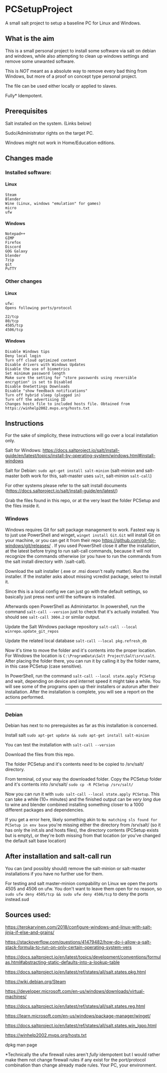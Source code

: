 # PCSetupProject
A small salt project to setup a baseline PC for Linux and Windows.

## What is the aim

This is a small personal project to install some software via salt on debian and windows, while also attempting to clean up windows settings and remove some unwanted software.

This is *NOT* meant as a absolute way to remove every bad thing from Windows, but more of a proof on concept type personal project.

The file can be used either locally or applied to slaves. 

Fully* Idempotent. 

## Prerequisites

Salt installed on the system. (Links below)

Sudo/Administrator rights on the target PC.

Windows might not work in Home/Education editions.

## Changes made

### Installed software:

#### Linux
```
Steam
Blender
Wine (Linux, windows "emulation" for games)
micro
ufw
```

#### Windows
```
Notepad++
GIMP
Firefox
Discord
GOG Galaxy
blender
7zip
git
PuTTY
```

### Other changes

#### Linux
```
ufw:
Opens following ports/protocol

22/tcp
80/tcp
4505/tcp
4506/tcp
```

#### Windows
```
Disable Windows tips
Deny local login
Turn off cloud optimized content
Disable drivers with Windows Updates
Disable the use of biometrics
Set minimum password length
Make sure the setting for "store passwords using reversible encryption" is set to Disabled
Disable OneSettings Downloads
Disable "show feedback notifications"
Turn off hybrid sleep (plugged in)
Turn off the advertising ID
Changes hosts file to included hosts file. Obtained from https://winhelp2002.mvps.org/hosts.txt 
```

## Instructions

For the sake of simplicity, these instructions will go over a local installation only.

Salt for Windows: https://docs.saltproject.io/salt/install-guide/en/latest/topics/install-by-operating-system/windows.html#install-windows

Salt for Debian: `sudo apt-get install salt-minion` (salt-minion and salt-master both work for this, salt-master uses `salt`, salt-minion `salt-call`)

For other systems please refer to the salt install documents (https://docs.saltproject.io/salt/install-guide/en/latest/)

Grab the files found in this repo, or at the very least the folder PCSetup and the files inside it.

### Windows

Windows requires Git for salt package management to work. Fastest way is to just use PowerShell and winget, `winget install Git.Git` will install Git on your machine, or you can get it from their repo https://github.com/git-for-windows/git/releases/ . If you used PowerShell close it after the installation, at the latest before trying to run salt-call commands, because it will not recognize the commands otherwise (or you have to run the commands from the salt install directory with .\salt-call).

Download the salt installer (.exe or .msi doesn't really matter). Run the installer. If the installer asks about missing vcredist package, select to install it.

Since this is a local config we can just go with the default settings, so basically just press next until the software is installed.

Afterwards open PowerShell as Administartor. In powershell, run the command `salt-call --version` just to check that it's actually installed. You should see `salt-call 3004.2` or similar output.

Update the Salt Windows package repository `salt-call --local winrepo.update_git_repos`

Update the related local database `salt-call --local pkg.refresh_db`

Now it's time to move the folder and it's contents into the proper location. For Windows the location is `C:\ProgramData\Salt Project\Salt\srv\salt`. After placing the folder there, you can run it by calling it by the folder name, in this case PCSetup (case sensitive).

In PowerShell, run the command `salt-call --local state.apply PCSetup` and wait, depending on device and internet speed it might take a while. You will see some of the programs open up their installers or autorun after their installation. After the installation is complete, you will see a report on the actions performed.

______

### Debian

Debian has next to no prerequisites as far as this installation is concerned.

Install salt `sudo apt-get update && sudo apt-get install salt-minion`

You can test the installation with `salt-call --version`

Download the files from this repo. 

The folder PCSetup and it's contents need to be copied to /srv/salt/ directory.

From terminal, cd your way the downloaded folder. Copy the PCSetup folder and it's contents into /srv/salt/ `sudo cp -R PCSetup /srv/salt/`

Now you can run it with `sudo salt-call --local state.apply PCSetup`. This can take a while (10+ minutes) and the finished output can be _very long_ due to wine and blender combined installing something closer to a 1000 different packages and dependencies.

If you get a error here, likely something akin to `No matching sls found for PCSetup in env base` you're missing either the directory from /srv/salt/ (so it has only the init.sls and hosts files), the directory contents (PCSetup exists but is empty), or they're both missing from that location (_or_ you've changed the default salt base location)

## After installation and salt-call run

You can (and possibly should) remove the salt-minion or salt-master installations if you have no further use for them.

For testing and salt master-minion compability on Linux we open the ports 4505 and 4506 on ufw. You don't want to leave them open for no reason, so `sudo ufw deny 4505/tcp && sudo ufw deny 4506/tcp` to deny the ports instead.sud


## Sources used:

https://terokarvinen.com/2018/configure-windows-and-linux-with-salt-jinja-if-else-and-grains/

https://stackoverflow.com/questions/41479482/how-do-i-allow-a-salt-stack-formula-to-run-on-only-certain-operating-system-vers

https://docs.saltproject.io/en/latest/topics/development/conventions/formulas.html#abstracting-static-defaults-into-a-lookup-table

https://docs.saltproject.io/en/latest/ref/states/all/salt.states.pkg.html

https://wiki.debian.org/Steam

https://developer.microsoft.com/en-us/windows/downloads/virtual-machines/

https://docs.saltproject.io/en/latest/ref/states/all/salt.states.reg.html

https://learn.microsoft.com/en-us/windows/package-manager/winget/

https://docs.saltproject.io/en/latest/ref/states/all/salt.states.win_lgpo.html

https://winhelp2002.mvps.org/hosts.txt

dpkg man page


*Technically the ufw firewall rules aren't _fully_ idempotent but I would rather make them not change firewall rules if any exist for the port/protocol combination than change already made rules. Your PC, your environment.
